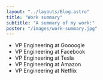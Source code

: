 ```yaml
---
layout: "../layouts/Blog.astro"
title: "Work summary"
subtitle: "A summary of my work:"
poster: "/images/work-summary.jpg"
---
```


- VP Engineering at Goooogle
- VP Engineering at Facebook
- VP Engineering at Tesla
- VP Engineering at Amazon
- VP Engineering at Netflix
